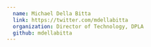 ```yaml
---
  name: Michael Della Bitta
  link: https://twitter.com/mdellabitta
  organization: Director of Technology, DPLA
  github: mdellabitta
---
```

